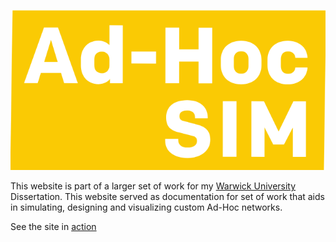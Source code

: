![logo](/assets/LOGO.png)

This website is part of a larger set of work for my [Warwick University](https://warwick.ac.uk/)  Dissertation. This website served as documentation for set of work that aids in simulating, designing and visualizing custom Ad-Hoc networks. 

See the site in [action](https://dylanfranks3.github.io/AdHocSimSite/)

